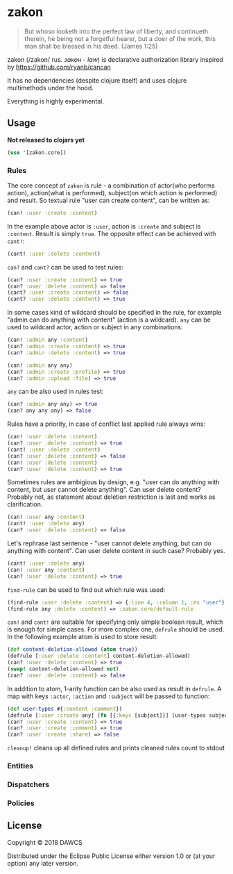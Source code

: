 # zakon

> But whoso looketh into the perfect law of liberty, and continueth therein, he being not a forgetful hearer, but a doer of the work, this man shall be blessed in his deed.
> (James 1:25)

zakon (/zakon/ rus. *закон - law*) is declarative authorization library inspired by https://github.com/ryanb/cancan

It has no dependencies (despite clojure itself) and uses clojure multimethods under the hood.

Everything is highly experimental.

## Usage

**Not released to clojars yet**

```clojure
(use '[zakon.core])
```

### Rules

The core concept of `zakon` is rule - a combination of actor(who performs action), action(what is performed), subject(on which action is performed) and result.
So textual rule "user can create content", can be written as:
```clojure
(can! :user :create :content)
```
In the example above actor is `:user`, action is `:create` and subject is `:content`. Result is simply `true`.
The opposite effect can be achieved with `cant!`:
```clojure
(cant! :user :delete :content)
```
`can?` and `cant?` can be used to test rules:
```clojure
(can? :user :create :content) => true
(can? :user :delete :content) => false
(cant? :user :create :content) => false
(cant? :user :delete :content) => true
```
In some cases kind of wildcard should be specified in the rule, for example "admin can do anything with content" (action is a wildcard).
`any` can be used to wildcard actor, action or subject in any combinations:
```clojure
(can! :admin any :content)
(can? :admin :create :content) => true
(can? :admin :delete :content) => true

(can! :admin any any)
(can? :admin :create :profile) => true
(can? :admin :upload :file) => true
```
`any` can be also used in rules test:
```clojure
(can? :admin any any) => true
(can? any any any) => false
```
Rules have a priority, in case of conflict last applied rule always wins:
```clojure
(can! :user :delete :content)
(can? :user :delete :content) => true
(cant! :user :delete :content)
(can? :user :delete :content) => false
(can! :user :delete :content)
(can? :user :delete :content) => true
```
Sometimes rules are ambigious by design, e.g. "user can do anything with content, but user cannot delete anything".
Can user delete content? Probably not, as statement about deletion restriction is last and works as clarification.
```clojure
(can! :user any :content)
(cant! :user :delete any)
(can? :user :delete :content) => false
```
Let's rephrase last sentence - "user cannot delete anything, but can do anything with content".
Can user delete content in such case? Probably yes.
```clojure
(cant! :user :delete any)
(can! :user any :content)
(can? :user :delete :content) => true
```
`find-rule` can be used to find out which rule was used:
```clojure
(find-rule :user :delete :content) => {:line 4, :column 1, :ns "user"}
(find-rule any :delete :content) => :zakon.core/default-rule
```
`can!` and `cant!` are suitable for specifying only simple boolean result, which is enough for simple cases. For more complex one, `defrule` should be used.
In the following example atom is used to store result:
```clojure
(def content-deletion-allowed (atom true))
(defrule [:user :delete :content] content-deletion-allowed)
(can? :user :delete :content) => true
(swap! content-deletion-allowed not)
(can? :user :delete :content) => false
```
In addition to atom, 1-arity function can be also used as result in `defrule`. A map with keys `:actor`, `:action` and `:subject` will be passed to function:
```clojure
(def user-types #{:content :comment})
(defrule [:user :create any] (fn [{:keys [subject]}] (user-types subject)))
(can? :user :create :content) => true
(can? :user :create :comment) => true
(can? :user :create :share) => false
```
`cleanup!` cleans up all defined rules and prints cleaned rules count to stdout

### Entities
### Dispatchers
### Policies

## License

Copyright © 2018 DAWCS

Distributed under the Eclipse Public License either version 1.0 or (at your option) any later version.
